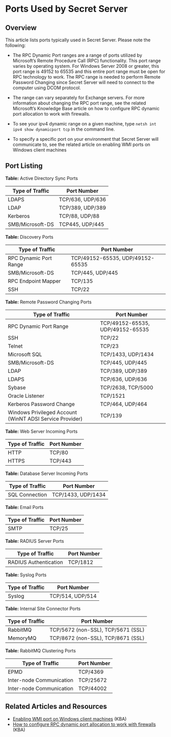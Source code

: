 [title]: # (Ports Used by Secret Server)
[tags]: # (Ports, Networking)
[priority]: #

# Ports Used by Secret Server

## Overview

This article lists ports typically used in Secret Server. Please note the following:

- The RPC Dynamic Port ranges are a range of ports utilized by Microsoft’s Remote Procedure Call (RPC) functionality. This port range varies by operating system. For Windows Server 2008 or greater, this port range is 49152 to 65535 and this entire port range must be open for RPC technology to work. The RPC range is needed to perform Remote Password Changing since Secret Server will need to connect to the computer using DCOM protocol.

- The range can vary separately for Exchange servers. For more information about changing the RPC port range, see the related Microsoft’s Knowledge Base article on how to configure RPC dynamic port allocation to work with firewalls.

- To see your ipv4 dynamic range on a given machine, type `netsh int ipv4 show dynamicport tcp` in the command line.

- To specify a specific port on your environment that Secret Server will communicate to, see the related article on enabling WMI ports on Windows client machines

## Port Listing

**Table:** Active Directory Sync Ports

| Type of Traffic  | Port Number      |
| ---------------- | ---------------- |
| LDAPS            | TCP/636, UDP/636 |
| LDAP             | TCP/389, UDP/389 |
| Kerberos         | TCP/88, UDP/88   |
| SMB/Microsoft-DS | TCP445, UDP/445  |

**Table:** Discovery Ports

| Type of Traffic        | Port Number                      |
| ---------------------- | -------------------------------- |
| RPC Dynamic Port Range | TCP/49152-65535, UDP/49152-65535 |
| SMB/Microsoft-DS       | TCP/445, UDP/445                 |
| RPC Endpoint Mapper    | TCP/135                          |
| SSH                    | TCP/22                           |

**Table:** Remote Password Changing Ports

| Type of Traffic                                          | Port Number                      |
| -------------------------------------------------------- | -------------------------------- |
| RPC Dynamic Port Range                                   | TCP/49152-65535, UDP/49152-65535 |
| SSH                                                      | TCP/22                           |
| Telnet                                                   | TCP/23                           |
| Microsoft SQL                                            | TCP/1433, UDP/1434               |
| SMB/Microsoft-DS                                         | TCP/445, UDP/445                 |
| LDAP                                                     | TCP/389, UDP/389                 |
| LDAPS                                                    | TCP/636, UDP/636                 |
| Sybase                                                   | TCP/2638, TCP/5000               |
| Oracle Listener                                          | TCP/1521                         |
| Kerberos Password Change                                 | TCP/464, UDP/464                 |
| Windows Privileged Account (WinNT ADSI Service Provider) | TCP/139                          |

**Table:** Web Server Incoming Ports

| Type of Traffic | Port Number |
| --------------- | ----------- |
| HTTP            | TCP/80      |
| HTTPS           | TCP/443     |

**Table:** Database Server Incoming Ports

| Type of Traffic | Port Number        |
| --------------- | ------------------ |
| SQL Connection  | TCP/1433, UDP/1434 |

**Table:** Email Ports

| Type of Traffic | Port Number |
| --------------- | ----------- |
| SMTP            | TCP/25      |

**Table:** RADIUS Server Ports

| Type of Traffic       | Port Number |
| --------------------- | ----------- |
| RADIUS Authentication | TCP/1812    |

**Table:** Syslog Ports

| Type of Traffic | Port Number      |
| --------------- | ---------------- |
| Syslog          | TCP/514, UDP/514 |

**Table:** Internal Site Connector Ports

| Type of Traffic | Port Number                        |
| --------------- | ---------------------------------- |
| RabbitMQ        | TCP/5672 (non-SSL), TCP/5671 (SSL) |
| MemoryMQ        | TCP/8672 (non-SSL), TCP/8671 (SSL) |

**Table:** RabbitMQ Clustering Ports

| Type of Traffic                                          | Port Number                    |
| -------------------------------------------------------- | ------------------------------ |
| EPMD                                                     | TCP/4369                       |
| Inter-node Communication                                 | TCP/25672                      |
| Inter-node Communication                                 | TCP/44002                      |

## Related Articles and Resources

- [Enabling WMI port on Windows client machines](https://thycotic.force.com/support/s/article/Enabling-WMI-ports-on-Windows-client-machines) (KBA)
- [How to configure RPC dynamic port allocation to work with firewalls](https://support.microsoft.com/en-us/help/154596/how-to-configure-rpc-dynamic-port-allocation-to-work-with-firewalls) (KBA)